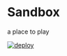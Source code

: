 # Sandbox

a place to play

[![deploy](https://github.com/philoserf/sandbox/actions/workflows/deploy.yml/badge.svg)](https://github.com/philoserf/sandbox/actions/workflows/deploy.yml)
